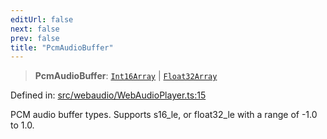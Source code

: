 ```yaml
---
editUrl: false
next: false
prev: false
title: "PcmAudioBuffer"
---
```


> **PcmAudioBuffer**: [`Int16Array`](https://developer.mozilla.org/docs/Web/JavaScript/Reference/Global_Objects/Int16Array) \| [`Float32Array`](https://developer.mozilla.org/docs/Web/JavaScript/Reference/Global_Objects/Float32Array)

Defined in: [src/webaudio/WebAudioPlayer.ts:15](https://github.com/jaames/flipnote.js/blob/8ec10f089e866d1297261b52ab6750bd899577ce/src/webaudio/WebAudioPlayer.ts#L15)

PCM audio buffer types. Supports s16_le, or float32_le with a range of -1.0 to 1.0.
